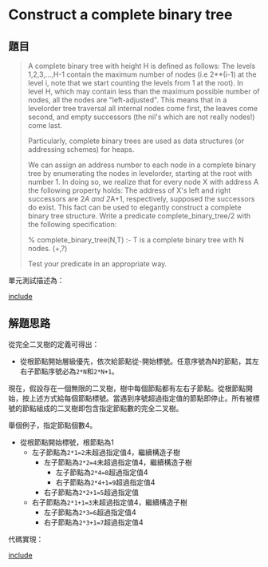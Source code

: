 # Construct a complete binary tree

## 題目

>A complete binary tree with height H is defined as follows: The levels 1,2,3,...,H-1 contain the maximum number of nodes (i.e 2**(i-1) at the level i, note that we start counting the levels from 1 at the root). In level H, which may contain less than the maximum possible number of nodes, all the nodes are "left-adjusted". This means that in a levelorder tree traversal all internal nodes come first, the leaves come second, and empty successors (the nil's which are not really nodes!) come last.
>
>Particularly, complete binary trees are used as data structures (or addressing schemes) for heaps.
>
>We can assign an address number to each node in a complete binary tree by enumerating the nodes in levelorder, starting at the root with number 1. In doing so, we realize that for every node X with address A the following property holds: The address of X's left and right successors are 2*A and 2*A+1, respectively, supposed the successors do exist. This fact can be used to elegantly construct a complete binary tree structure. Write a predicate complete_binary_tree/2 with the following specification: 
>
>% complete_binary_tree(N,T) :- T is a complete binary tree with N nodes. (+,?)
>
>Test your predicate in an appropriate way.


單元測試描述為：

[include](../../../tests/btree/p412_test.py)

## 解題思路

從完全二叉樹的定義可得出：

* 從根節點開始層級優先，依次給節點從-開始標號。任意序號為N的節點，其左右子節點序號必為`2*N`和`2*N+1`。

現在，假設存在一個無限的二叉樹，樹中每個節點都有左右子節點。從根節點開始，按上述方式給每個節點標號。當遇到序號超過指定值的節點即停止。所有被標號的節點組成的二叉樹即包含指定節點數的完全二叉樹。

舉個例子，指定節點個數4。

* 從根節點開始標號，根節點為1
  * 左子節點為`2*1=2`未超過指定值4，繼續構造子樹
    * 左子節點為`2*2=4`未超過指定值4，繼續構造子樹
      * 左子節點為`2*4=8`超過指定值4
      * 右子節點為`2*4+1=9`超過指定值4
    * 右子節點為`2*2+1=5`超過指定值
  * 右子節點為`2*1+1=3`未超過指定值4，繼續構造子樹
    * 左子節點為`2*3=6`超過指定值4
    * 右子節點為`2*3+1=7`超過指定值4

代碼實現：

[include](../../../python99/btree/p412.py)